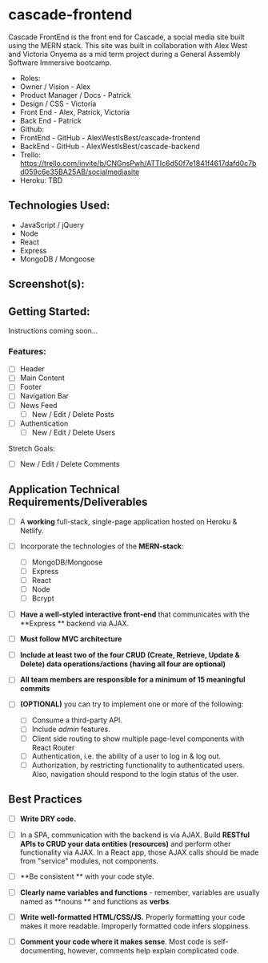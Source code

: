 # cascade-frontend
Cascade FrontEnd is the front end for Cascade, a social media site built using the MERN stack. This site was built in collaboration with Alex West and Victoria Onyema as a mid term project during a General Assembly Software Immersive bootcamp.

* Roles:
 * Owner / Vision - Alex
 * Product Manager / Docs - Patrick
 * Design / CSS - Victoria
 * Front End - Alex, Patrick, Victoria
 * Back End - Patrick
* Github:
 * FrontEnd - GitHub - AlexWestIsBest/cascade-frontend
 * BackEnd - GitHub - AlexWestIsBest/cascade-backend
* Trello: https://trello.com/invite/b/CNGnsPwh/ATTIc6d50f7e1841f4617dafd0c7bd059c6e35BA25AB/socialmediasite
* Heroku: TBD

## Technologies Used: 
- JavaScript / jQuery
- Node
- React
- Express 
- MongoDB / Mongoose

## Screenshot(s):

## Getting Started: 
Instructions coming soon...

### Features:
- [ ] Header
- [ ] Main Content
- [ ] Footer
- [ ] Navigation Bar
- [ ] News Feed
  - [ ] New / Edit / Delete Posts
- [ ] Authentication
  - [ ] New / Edit / Delete Users

Stretch Goals:
- [ ] New / Edit / Delete Comments

## Application Technical Requirements/Deliverables

- [ ] A **working** full-stack, single-page application hosted on Heroku & Netlify.

- [ ] Incorporate the technologies of the **MERN-stack**:
  - [ ] MongoDB/Mongoose
  - [ ] Express
  - [ ] React
  - [ ] Node
  - [ ] Bcrypt
- [ ] **Have a well-styled interactive front-end** that communicates with the **Express ** backend via AJAX.

- [ ] **Must follow MVC architecture**

- [ ] **Include at least two of the four CRUD (Create, Retrieve, Update & Delete) data operations/actions (having all four are optional)**

- [ ] **All team members are responsible for a minimum of 15 meaningful commits**

- [ ] **(OPTIONAL)** you can try to implement one or more of the following:
  - [ ] Consume a third-party API.
  - [ ] Include _admin_ features.
  - [ ] Client side routing to show multiple page-level components with React Router
  - [ ] Authentication, i.e. the ability of a user to log in & log out.
  - [ ] Authorization, by restricting functionality to authenticated users. Also, navigation should respond to the login status of the user.
  
## [](#best-practices)Best Practices

- [ ] **Write DRY code.**

- [ ] In a SPA, communication with the backend is via AJAX. Build **RESTful APIs to CRUD your data entities (resources)** and perform other functionality via AJAX. In a React app, those AJAX calls should be made from "service" modules, not components.

- [ ] **Be consistent ** with your code style.

- [ ] **Clearly name variables and functions** - remember, variables are usually named as **nouns ** and functions as **verbs**.

- [ ] **Write well-formatted HTML/CSS/JS.** Properly formatting your code makes it more readable. Improperly formatted code infers sloppiness.

- [ ] **Comment your code where it makes sense**. Most code is self-documenting, however, comments help explain complicated code.

